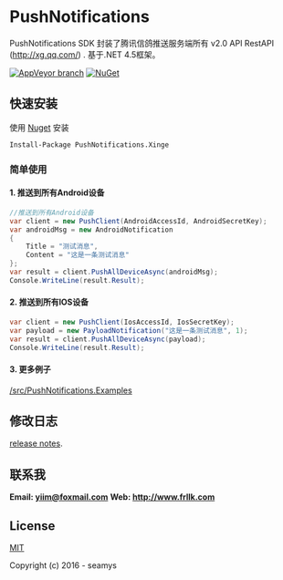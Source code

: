 # PushNotifications

PushNotifications SDK 封装了腾讯信鸽推送服务端所有 v2.0 API RestAPI (http://xg.qq.com/) .
基于.NET 4.5框架。

[![AppVeyor branch](https://img.shields.io/appveyor/ci/seamys/pushnotifications/master.svg)](https://ci.appveyor.com/project/seamys/pushnotifications)
[![NuGet](https://img.shields.io/nuget/v/PushNotifications.Xinge.svg)](https://www.nuget.org/packages/PushNotifications.Xinge/)

## 快速安装

使用 [Nuget](https://www.nuget.org/packages/PushNotifications.Xinge/) 安装

``` shell
Install-Package PushNotifications.Xinge
```
### 简单使用

####  1. 推送到所有Android设备
``` csharp
//推送到所有Android设备
var client = new PushClient(AndroidAccessId, AndroidSecretKey);
var androidMsg = new AndroidNotification
{
    Title = "测试消息",
    Content = "这是一条测试消息"
};
var result = client.PushAllDeviceAsync(androidMsg);
Console.WriteLine(result.Result);
```
####  2. 推送到所有IOS设备
``` csharp
var client = new PushClient(IosAccessId, IosSecretKey);
var payload = new PayloadNotification("这是一条测试消息", 1);
var result = client.PushAllDeviceAsync(payload);
Console.WriteLine(result.Result);
```
#### 3. 更多例子
[/src/PushNotifications.Examples](https://github.com/seamys/PushNotifications/tree/master/src/PushNotifications.Examples)

## 修改日志
[release notes](https://github.com/seamys/PushNotifications/releases).
## 联系我

**Email: yiim@foxmail.com**
**Web: http://www.frllk.com**
## License
[MIT](http://opensource.org/licenses/MIT)

Copyright (c) 2016 - seamys
